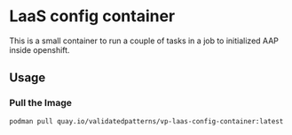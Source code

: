 # LaaS config container

This is a small container to run a couple of tasks in a job to initialized AAP
inside openshift.

## Usage

### Pull the Image

```bash
podman pull quay.io/validatedpatterns/vp-laas-config-container:latest
```
